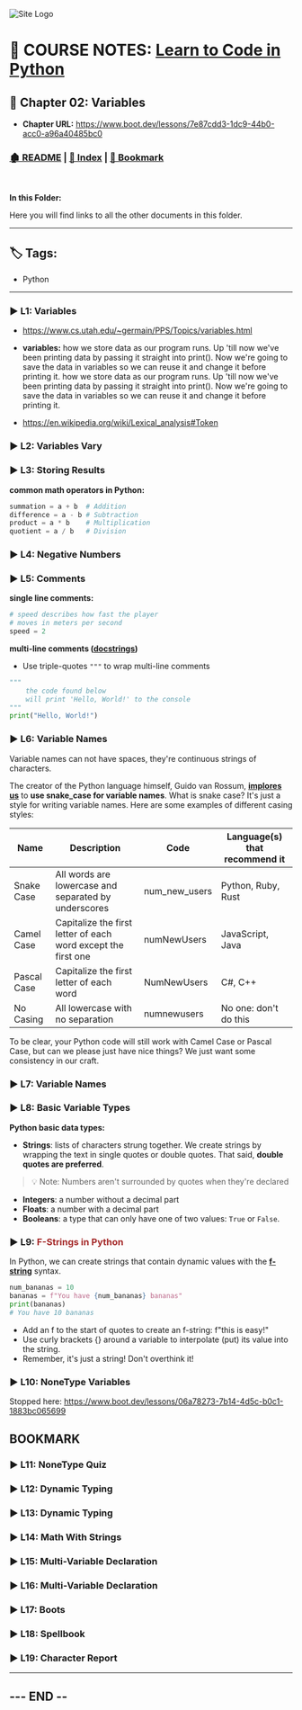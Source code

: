 <!-- 🔗 Custom Stylesheet -->
<link rel="stylesheet" href="../../_css/main.css">

<!-- 🖼️ Site Logo -->
![Site Logo](/_pix/logos/logo-ehw-kb-h32.png)


<!-- 📝 Title -->
# 📒 COURSE NOTES: <span class="course-title">[Learn to Code in Python](https://www.boot.dev/lessons/78b4646f-85aa-42c7-ba46-faec2f0902a9)</span>

## 📂 Chapter 02: **Variables**

* **Chapter URL:** https://www.boot.dev/lessons/7e87cdd3-1dc9-44b0-acc0-a96a40485bc0


<!-- 🧭 Navigation -->
### [🏚️ README](../../README.md) | [📁 Index](index.md) | [🔖 Bookmark](#bookmark)

<br>

**In this Folder:**


<section class="ehw-doc-descr">

Here you will find links to all the other documents in this folder.

</section>

---

<!-- 🏷️ RELATED TAGS -->
<section id="sec-tags">

## 🏷️ Tags:

- Python

</section>

---

### ▶️ L1: Variables

- https://www.cs.utah.edu/~germain/PPS/Topics/variables.html

- **variables:** how we store data as our program runs. Up 'till now we've been printing data by passing it straight into print(). Now we're going to save the data in variables so we can reuse it and change it before printing it. how we store data as our program runs. Up 'till now we've been printing data by passing it straight into print(). Now we're going to save the data in variables so we can reuse it and change it before printing it.

- https://en.wikipedia.org/wiki/Lexical_analysis#Token


### ▶️ L2: Variables Vary


### ▶️ L3: Storing Results


**common math operators in Python:**

```py
summation = a + b  # Addition
difference = a - b # Subtraction
product = a * b    # Multiplication
quotient = a / b   # Division
```

### ▶️ L4: Negative Numbers
### ▶️ L5: Comments

**single line comments:**

```py
# speed describes how fast the player
# moves in meters per second
speed = 2
```

**multi-line comments ([docstrings](https://peps.python.org/pep-0257/))**

- Use triple-quotes `"""` to wrap multi-line comments

```py
"""
    the code found below
    will print 'Hello, World!' to the console
"""
print("Hello, World!")
```




### ▶️ L6: Variable Names

Variable names can not have spaces, they're continuous strings of characters.

The creator of the Python language himself, Guido van Rossum, [**implores us**](https://peps.python.org/pep-0008/#function-and-variable-names) to **use snake_case for variable names**. What is snake case? It's just a style for writing variable names. Here are some examples of different casing styles:

| Name        | Description                                                   | Code          | Language(s) that recommend it |
| ----------- | ------------------------------------------------------------- | ------------- | ----------------------------- |
| Snake Case  | All words are lowercase and separated by underscores          | num_new_users | Python, Ruby, Rust            |
| Camel Case  | Capitalize the first letter of each word except the first one | numNewUsers   | JavaScript, Java              |
| Pascal Case | Capitalize the first letter of each word                      | NumNewUsers   | C#, C++                       |
| No Casing   | All lowercase with no separation                              | numnewusers   | No one: don't do this         |

To be clear, your Python code will still work with Camel Case or Pascal Case, but can we please just have nice things? We just want some consistency in our craft.

### ▶️ L7: Variable Names
### ▶️ L8: Basic Variable Types


**Python basic data types:**


- **Strings**:  lists of characters strung together. We create strings by wrapping the text in single quotes or double quotes. That said, **double quotes are preferred**.

> 💡 Note: Numbers aren't surrounded by quotes when they're declared

- **Integers**: a number without a decimal part
- **Floats**: a number with a decimal part
- **Booleans**: a type that can only have one of two values: `True` or `False`. 




### ▶️ L9: <span style="color:brown; font-weight:700;">F-Strings in Python</span>

In Python, we can create strings that contain dynamic values with the [**f-string**](https://docs.python.org/3/tutorial/inputoutput.html#formatted-string-literals) syntax.

```py
num_bananas = 10
bananas = f"You have {num_bananas} bananas"
print(bananas)
# You have 10 bananas
```

- Add an f to the start of quotes to create an f-string: f"this is easy!"
- Use curly brackets {} around a variable to interpolate (put) its value into the string.
- Remember, it's just a string! Don't overthink it!

### ▶️ L10: NoneType Variables

Stopped here: https://www.boot.dev/lessons/06a78273-7b14-4d5c-b0c1-1883bc065699

## BOOKMARK


### ▶️ L11: NoneType Quiz
### ▶️ L12: Dynamic Typing
### ▶️ L13: Dynamic Typing
### ▶️ L14: Math With Strings
### ▶️ L15: Multi-Variable Declaration
### ▶️ L16: Multi-Variable Declaration
### ▶️ L17: Boots
### ▶️ L18: Spellbook
### ▶️ L19: Character Report































---




## --- END --

